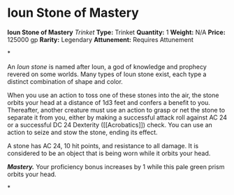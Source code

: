 # Ioun Stone of Mastery

**Ioun Stone of Mastery**
_Trinket_
**Type:** Trinket
**Quantity:** 1
**Weight:** N/A
**Price:** 125000 gp
**Rarity:** Legendary
**Attunement:** Requires Attunement

*<p>An *Ioun stone* is named after Ioun, a god of knowledge and prophecy revered on some worlds. Many types of Ioun stone exist, each type a distinct combination of shape and color.

When you use an action to toss one of these stones into the air, the stone orbits your head at a distance of 1d3 feet and confers a benefit to you. Thereafter, another creature must use an action to grasp or net the stone to separate it from you, either by making a successful attack roll against AC 24 or a successful DC 24 Dexterity ([[Acrobatics]]) check. You can use an action to seize and stow the stone, ending its effect.

A stone has AC 24, 10 hit points, and resistance to all damage. It is considered to be an object that is being worn while it orbits your head.

***Mastery.*** Your proficiency bonus increases by 1 while this pale green prism orbits your head.</p>*